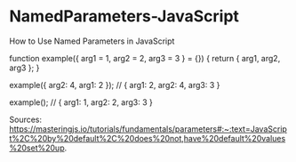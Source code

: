 # NamedParameters-JavaScript

How to Use Named Parameters in JavaScript

function example({ arg1 = 1, arg2 = 2, arg3 = 3 } = {}) {
  return { arg1, arg2, arg3 };
}

example({ arg2: 4, arg1: 2 }); // { arg1: 2, arg2: 4, arg3: 3 }

example(); // { arg1: 1, arg2: 2, arg3: 3 }

Sources:
https://masteringjs.io/tutorials/fundamentals/parameters#:~:text=JavaScript%2C%20by%20default%2C%20does%20not,have%20default%20values%20set%20up.
